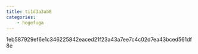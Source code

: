 ```yaml
---
title: ti1d3a3ab8
categories:
    - hogefuga
---
```

1eb587929ef6e1c346225842eaced21f23a43a7ee7c4c02d7ea43bced561df8e